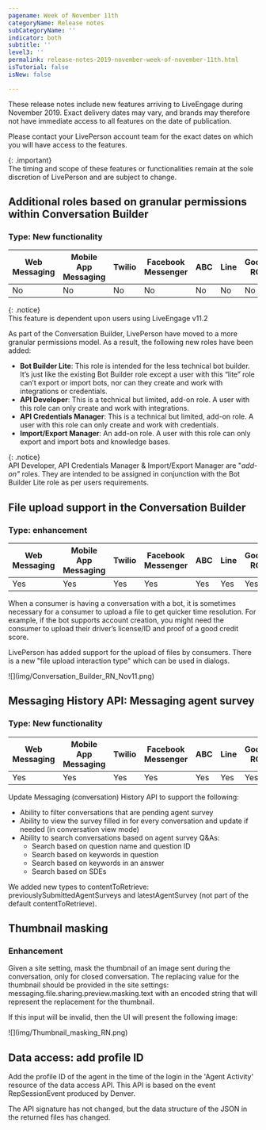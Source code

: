 ```yaml
---
pagename: Week of November 11th
categoryName: Release notes
subCategoryName: ''
indicator: both
subtitle: ''
level3: ''
permalink: release-notes-2019-november-week-of-november-11th.html
isTutorial: false
isNew: false

---
```

These release notes include new features arriving to LiveEngage during November 2019. Exact delivery dates may vary, and brands may therefore not have immediate access to all features on the date of publication.

Please contact your LivePerson account team for the exact dates on which you will have access to the features.

{: .important}  
The timing and scope of these features or functionalities remain at the sole discretion of LivePerson and are subject to change.

## Additional roles based on granular permissions within Conversation Builder

### Type: New functionality

<div class="tablecontainer">

<table class="releasenotes">

<thead>

<tr class="categoryrow">

<th>Web Messaging</th>

<th>Mobile App Messaging</th>

<th>Twilio</th>

<th>Facebook Messenger</th>

<th>ABC</th>

<th>Line</th>

<th>Google RCS</th>

<th>Google My Business</th>

<th>WhatsApp Business</th>

<th>CM</th>

<th>WeChat</th>

<th>Chat</th>

</tr>

</thead>

<tbody>

<tr>

<td>No</td>

<td>No</td>

<td>No</td>

<td>No</td>

<td>No</td>

<td>No</td>

<td>No</td>

<td>No</td>

<td>No</td>

<td>No</td>

<td>No</td>

<td>No</td>

</tr>

</tbody>

</table>

</div>

{: .notice}  
This feature is dependent upon users using LiveEngage v11.2

As part of the Conversation Builder, LivePerson have moved to a more granular permissions model. As a result, the following new roles have been added:

* **Bot Builder Lite**: This role is intended for the less technical bot builder. It’s just like the existing Bot Builder role except a user with this “lite” role can’t export or import bots, nor can they create and work with integrations or credentials.
* **API Developer**: This is a technical but limited, add-on role. A user with this role can only create and work with integrations.
* **API Credentials Manager**: This is a technical but limited, add-on role. A user with this role can only create and work with credentials.
* **Import/Export Manager**: An add-on role. A user with this role can only export and import bots and knowledge bases.

{: .notice}  
API Developer, API Credentials Manager & Import/Export Manager are "_add-on"_ roles. They are intended to be assigned in conjunction with the Bot Builder Lite role as per users requirements.

## File upload support in the Conversation Builder

### Type: enhancement

<div class="tablecontainer">

<table class="releasenotes">

<thead>

<tr class="categoryrow">

<th>Web Messaging</th>

<th>Mobile App Messaging</th>

<th>Twilio</th>

<th>Facebook Messenger</th>

<th>ABC</th>

<th>Line</th>

<th>Google RCS</th>

<th>Google My Business</th>

<th>WhatsApp Business</th>

<th>CM</th>

<th>WeChat</th>

<th>Chat</th>

</tr>

</thead>

<tbody>

<tr>

<td>Yes</td>

<td>Yes</td>

<td>Yes</td>

<td>Yes</td>

<td>Yes</td>

<td>Yes</td>

<td>Yes</td>

<td>Yes</td>

<td>Yes</td>

<td>Yes</td>

<td>Yes</td>

<td>No</td>

</tr>

</tbody>

</table>

</div>

When a consumer is having a conversation with a bot, it is sometimes necessary for a  consumer to upload a file to get quicker time resolution. For example, if the bot supports account creation, you might need the consumer to upload their driver’s license/ID and proof of a good credit score.

LivePerson has added support for the upload of files by consumers. There is a new "file upload interaction type" which can be used in dialogs.

!\[\](img/Conversation_Builder_RN_Nov11.png)

## Messaging History API: Messaging agent survey

### Type: New functionality

<div class="tablecontainer">

<table class="releasenotes">

<thead>

<tr class="categoryrow">

<th>Web Messaging</th>

<th>Mobile App Messaging</th>

<th>Twilio</th>

<th>Facebook Messenger</th>

<th>ABC</th>

<th>Line</th>

<th>Google RCS</th>

<th>Google My Business</th>

<th>WhatsApp Business</th>

<th>CM</th>

<th>WeChat</th>

<th>Chat</th>

</tr>

</thead>

<tbody>

<tr>

<td>Yes</td>

<td>Yes</td>

<td>Yes</td>

<td>Yes</td>

<td>Yes</td>

<td>Yes</td>

<td>Yes</td>

<td>Yes</td>

<td>Yes</td>

<td>Yes</td>

<td>Yes</td>

<td>Yes</td>

</tr>

</tbody>

</table>

</div>

Update Messaging (conversation) History API to support the following:

* Ability to filter conversations that are pending agent survey
* Ability to view the survey filled in for every conversation and update if needed (in conversation view mode)
* Ability to search conversations based on agent survey Q&As:
  * Search based on question name and question ID
  * Search based on keywords in question
  * Search based on keywords in an answer
  * Search based on SDEs

We added new types to contentToRetrieve: previouslySubmittedAgentSurveys and latestAgentSurvey (not part of the default contentToRetrieve).

## Thumbnail masking

### Enhancement

Given a site setting, mask the thumbnail of an image sent during the conversation, only for closed conversation. The replacing value for the thumbnail should be provided in the site settings: messaging.file.sharing.preview.masking.text with an encoded string that will represent the replacement for the thumbnail.

If this input will be invalid, then the UI will present the following image:

!\[\](img/Thumbnail_masking_RN.png)

## Data access: add profile ID 

Add the profile ID of the agent in the time of the login in the 'Agent Activity' resource of the data access API. This API is based on the event RepSessionEvent produced by Denver.

The API signature has not changed, but the data structure of the JSON in the returned files has changed.